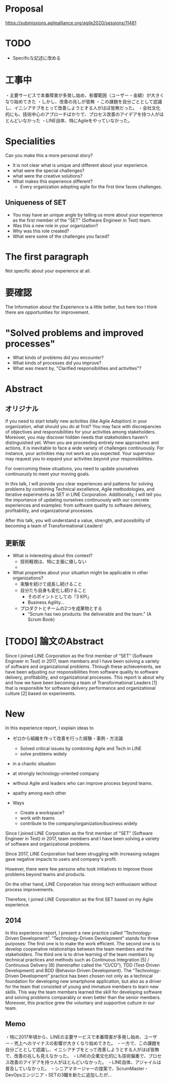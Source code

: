 
# Proposal
https://submissions.agilealliance.org/agile2020/sessions/11481


# TODO
- Specificな記述に改める


# 工事中
・主要サービスで本番障害が多発し始め、影響範囲（ユーザー・金額）が大きくなり始めてきた
・しかし、改善の兆しが皆無
・この課題を自分ごととして認識し、イニシアチブをとって改善しようとする人がほぼ皆無だった。
・会社文化的にも、技術中心のアプローチばかりで、プロセス改善のアイデアを持つ人がほとんどいなかった
・LINE自体、特にAgileをやっていなかった。




# Specialities
Can you make this a more personal story?
- It is not clear what is unique and different about your experience.
- what were the special challenges?
- what were the creative solutions?
- What makes this experience different?
    - Every organization adopting agile for the first time faces challenges.


## Uniqueness of SET
- You may have an unique angle by telling us more about your experience as the first member of the "SET" (Software Engineer in Test) team.
- Was this a new role in your organization?
- Why was this role created?
- What were some of the challenges you faced?


# The first paragraph
Not specific about your experience at all.



# 要確認
The Information about the Experience is a little better, but here too
I think there are opportunities for improvement.

# "Solved problems and improved processes"
- What kinds of problems did you encounter?
- What kinds of processes did you improve?
- What was meant by, "Clarified responsibilities and activities"?




# Abstract

## オリジナル
If you need to start totally new activities (like Agile Adoption) in your organization, what should you do at first? You may face with discrepancies of objectives and responsibilities for your activities among stakeholders. Moreover, you may discover hidden needs that stakeholders haven't distinguished yet. When you are proceeding entirely new approaches and actions, it is inevitable to face a wide variety of challenges continuously. For instance, your activities may not work as you expected. Your supervisor may request you to expand your activities beyond your responsibilities.

For overcoming these situations, you need to update yourselves continuously to meet your moving goals.

In this talk, I will provide you clear experiences and patterns for solving problems by combining Technical excellence, Agile methodologies, and iterative experiments as SET in LINE Corporation.
Additionally, I will tell you the importance of updating ourselves continuously with our concrete experiences and examples: from software quality to software delivery, profitability, and organizational processes.

After this talk, you will understand a value, strength, and possibility of becoming a team of Transformational Leaders!


## 更新版
- What is interesting about this context?
    - 技術軽視は、特に主張に値しない
    - 
- What properties about your situation might be applicable in other organizations?
    - 実験を続けて成長し続けること
    - 自分たち自身も変化し続けること
        - そのポイントとしての「3 KPI」
        - Business Agility...
    - プロダクトとチームの2つを成果物とする
        - "Scrum has two products: the deliverable and the team." (A Scrum Book)




# [TODO] 論文のAbstract
Since I joined LINE Corporation as the first member of “SET” (Software Engineer in Test) in 2017, team members and I have been solving a variety of software and organizational problems.
Through these achievements, we have been adjusting our responsibilities from software quality to software delivery, profitability, and organizational processes.
This report is about why and how we have been becoming a team of Transformational Leaders [1] that is responsible for software delivery performance and organizational culture [2] based on experiments.


# New
In this experience report,
I explain ideas to

- ゼロから組織を作って改善を行った経験・事例・方法論
    - Solved critical issues by combining Agile and Tech in LINE
    - solve problems widely
- in a chaotic situation
- at strongly technology-oriented company
- without Agile and leaders who can improve process beyond teams.
- apathy among each other

- Ways
    - Create a workspace?
    - work with teams
    - contribute to the company/organization/business widely



Since I joined LINE Corporation as the first member of “SET” (Software Engineer in Test) in 2017, team members and I have been solving a variety of software and organizational problems.



Since 2017, LINE Corporation had been struggling with increasing outages
gave negative impacts to users and company's profit.


However, there were few persons who took initiatives to improve those problems beyond teams and products.

On the other hand, LINE Corporation has strong tech enthusiasm without process improvements.

Therefore, I joined LINE Corporation as the first SET based on my Agile experience.



## 2014
In this experience report, I present a new practice called “Technology-Driven Development”. “Technology-Driven Development” stands for three purposes: The first one is to make the work efficient. The second one is to develop cooperative relationships between the team members and the stakeholders. The third one is to drive learning of the team members by technical practices and methods such as Continuous Integration [5] / Continuous Delivery [8] (hereinafter called the “CI/CD”), TDD (Test-Driven Development) and BDD (Behavior-Driven Development).
The “Technology-Driven Development” practice has been chosen not only as a technical foundation for developing new smartphone application, but also as a driver for the team that consisted of young and immature members to learn new skills. This way the team members learned the skill for developing software and solving problems comparably or even better than the senior members. Moreover, this practice grew the voluntary and supportive culture in our team.


## Memo
・特に2017年頃から、LINEの主要サービスで本番障害が多発し始め、ユーザー・売上へのマイナスの影響が大きくなり始めてきた。
・一方で、この課題を自分ごととして認識し、イニシアチブをとって改善しようとする人がほぼ皆無で、改善の兆しも見えなかった。
・LINEの企業文化的にも技術偏重で、プロセス改善のアイデアを持つ人がほとんどいなかった。
・LINE自体、アジャイルは普及していなかった。
・シニアマネージャーの提案で、ScrumMaster・DevOpsエンジニア・SETの3職を新たに追加したが…
